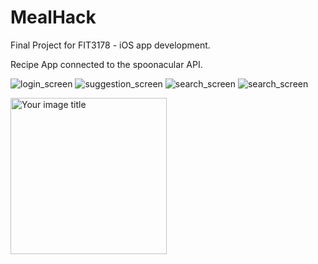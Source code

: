# MealHack

Final Project for FIT3178 - iOS app development.

Recipe App connected to the spoonacular API.

![login_screen](https://imgur.com/GIhC9pQ.jpg)
![suggestion_screen](https://imgur.com/R9RLDQP.jpg)
![search_screen](https://imgur.com/yWgt4wB.jpg)
![search_screen](https://imgur.com/RnJV8QV.jpg)

<img src="https://imgur.com/GIhC9pQ.jpg" alt="Your image title" width="250"/>

